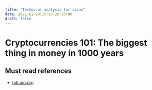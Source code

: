 ```yaml
---
title: "Technical analysis for coins"
date: 2021-01-29T15:10:20-10:00
draft: false
---
```


# Cryptocurrencies 101: The biggest thing in money in 1000 years




## Must read references

* [bitcoin.org](https://bitcoin.org/en/)